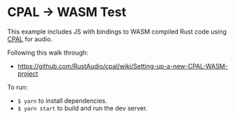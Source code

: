 # CPAL -> WASM Test

This example includes JS with bindings to WASM compiled Rust code using [CPAL](https://github.com/RustAudio/cpal) for audio.

Following this walk through:
* https://github.com/RustAudio/cpal/wiki/Setting-up-a-new-CPAL-WASM-project

To run:
* `$ yarn` to install dependencies.
* `$ yarn start` to build and run the dev server.
